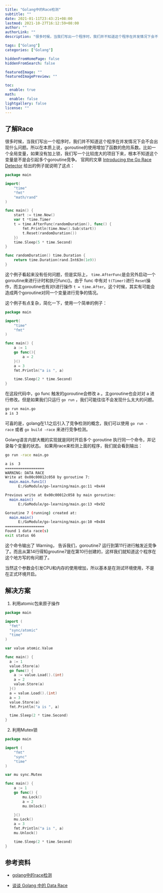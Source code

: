 ```yaml
---
title: "Golang中的Race检测"
subtitle: ""
date: 2021-01-11T23:43:21+08:00
lastmod: 2021-10-27T16:12:59+08:00
author: ""
authorLink: ""
description: "很多时候，当我们写出一个程序时，我们并不知道这个程序在并发情况下会不会出现什么问题。所以在本质上说，goroutine的使用增加了函数的危险系数。比如一个全局变量，如果没有加上锁，我们写一个比较庞大的项目下来，根本不知道这个变量是不是会引起多个goroutine竞争，race参数就是提前帮我们检查是否存在竞争。"

tags: ["Golang"]
categories: ["Golang"]

hiddenFromHomePage: false
hiddenFromSearch: false

featuredImage: ""
featuredImagePreview: ""

toc:
  enable: true
math:
  enable: false
lightgallery: false
license: ""
---
```

<!--more-->

## 了解Race

很多时候，当我们写出一个程序时，我们并不知道这个程序在并发情况下会不会出现什么问题。所以在本质上说，goroutine的使用增加了函数的危险系数。比如一个全局变量，如果没有加上锁，我们写一个比较庞大的项目下来，根本不知道这个变量是不是会引起多个goroutine竞争。
官网的文章 [Introducing the Go Race Detector](http://blog.golang.org/race-detector) 给出的例子就说明了这点：

```go
package main

import(
    "time"
    "fmt"
    "math/rand"
)

func main() {
    start := time.Now()
    var t *time.Timer
    t = time.AfterFunc(randomDuration(), func() {
        fmt.Println(time.Now().Sub(start))
        t.Reset(randomDuration())
    })
    time.Sleep(5 * time.Second)
}

func randomDuration() time.Duration {
    return time.Duration(rand.Int63n(1e9))
}
```

这个例子看起来没有任何问题，但是实际上， `time.AfterFunc`是会另外启动一个goroutine来进行计时和执行func()。由于 func 中有对  `t(Timer)`进行 `Reset`操作，而主goroutine也有对t进行操作 `t = time.After`。这个时候，其实有可能会造成两个goroutine对同一个变量进行竞争的情况。

这个例子有点复杂，简化一下，使用一个简单的例子：

```go
package main

import(
    "time"
    "fmt"
)

func main() {
    a := 1
    go func(){
        a = 2
    }()
    a = 3
    fmt.Println("a is ", a)

    time.Sleep(2 * time.Second)
}
```

在这段代码中，go func 触发的goroutine会修改 a 。主goroutine也会对对 a 进行修改。但是如果我们只运行 `go run` ，我们可能往往不会发现什么太大的问题。

```bash
go run main.go
a is 3
```

可喜的是，golang在1.1之后引入了竞争检测的概念，我们可以使用 `go run -race` 或者 `go build -race` 来进行竞争检测。

Golang语言内部大概的实现就是同时开启多个 goroutine 执行同一个命令，并记录每个变量的状态。
如果用race来检测上面的程序，我们就会看到输出：

```bash
go run -race main.go

a is  3
==================
WARNING: DATA RACE
Write at 0x00c00012c058 by goroutine 7:
  main.main.func1()
      E:/GoModule/go-learning/main.go:11 +0x44

Previous write at 0x00c00012c058 by main goroutine:
  main.main()
      E:/GoModule/go-learning/main.go:13 +0x92

Goroutine 7 (running) created at:
  main.main()
      E:/GoModule/go-learning/main.go:10 +0x84
==================
Found 1 data race(s)
exit status 66
```

这个命令输出了 Warning， 告诉我们，goroutine7 运行到第11行进行触发近竞争了。而且从第14行得知groutine7是在第10行创建的，这样我们就知道这个程序在这个地方写的有问题了。

当然这个参数会引发CPU和内存的使用增加，所以基本是在测试环境使用，不是在正式环境开启。

## 解决方案

1. 利用atomic包来原子操作

```go
package main

import (
  "fmt"
  "sync/atomic"
  "time"
)

var value atomic.Value

func main() {
  a := 1
  value.Store(a)
  go func() {
    a := value.Load().(int)
    a = 2
    value.Store(a)
  }()
  a = value.Load().(int)
  a = 3
  value.Store(a)
  fmt.Println("a is ", a)

  time.Sleep(2 * time.Second)
}
```

2. 利用Mutex锁

```go
package main

import (
	"fmt"
	"sync"
	"time"
)

var mu sync.Mutex

func main() {
	a := 1
	go func() {
		mu.Lock()
		a = 2
		mu.Unlock()

	}()
	mu.Lock()
	a = 3
	fmt.Println("a is ", a)
	mu.Unlock()

	time.Sleep(2 * time.Second)
}
```


## 参考资料

* [golang中的race检测](https://www.cnblogs.com/yjf512/p/5144211.html)

* [谈谈 Golang 中的 Data Race](https://ms2008.github.io/2019/05/12/golang-data-race/)